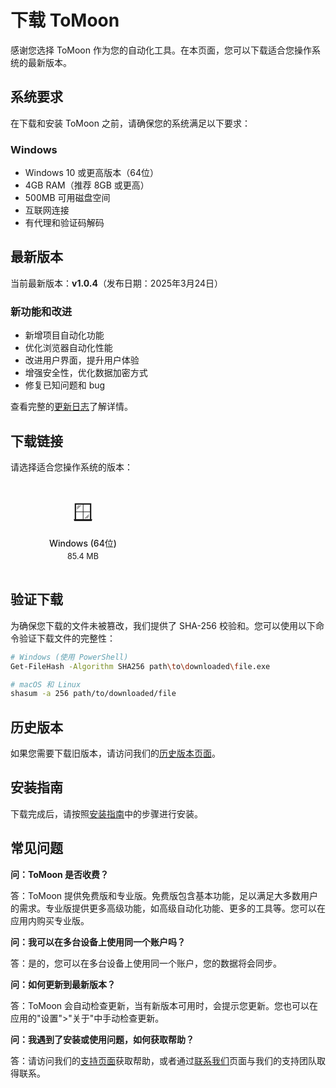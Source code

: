 # 下载 ToMoon

感谢您选择 ToMoon 作为您的自动化工具。在本页面，您可以下载适合您操作系统的最新版本。

## 系统要求

在下载和安装 ToMoon 之前，请确保您的系统满足以下要求：

### Windows
- Windows 10 或更高版本（64位）
- 4GB RAM（推荐 8GB 或更高）
- 500MB 可用磁盘空间
- 互联网连接
- 有代理和验证码解码

<!-- ### macOS
- macOS 10.13 (High Sierra) 或更高版本
- 4GB RAM（推荐 8GB 或更高）
- 500MB 可用磁盘空间
- 互联网连接

### Linux
- Ubuntu 18.04 LTS 或更高版本，或其他主流 Linux 发行版
- 4GB RAM（推荐 8GB 或更高）
- 500MB 可用磁盘空间
- 互联网连接 -->

## 最新版本

当前最新版本：**v1.0.4**（发布日期：2025年3月24日）

### 新功能和改进
- 新增项目自动化功能
- 优化浏览器自动化性能
- 改进用户界面，提升用户体验
- 增强安全性，优化数据加密方式
- 修复已知问题和 bug

查看完整的[更新日志](/changelog)了解详情。

## 下载链接

请选择适合您操作系统的版本：

<div class="download-buttons">
  <a href="https://pub-9704f54480054a10a5ff685cf4bf5f1f.r2.dev/ToMoon-win-1.0.4-x64.exe" class="download-button windows">
    <span class="icon">🪟</span>
    <span class="text">Windows (64位)</span>
    <span class="size">85.4 MB</span>
  </a>
  
  <!-- <a href="https://pub-9704f54480054a10a5ff685cf4bf5f1f.r2.dev/ToMoon-mac-1.1.6.dmg" class="download-button macos">
    <span class="icon">🍎</span>
    <span class="text">macOS (Intel)</span>
    <span class="size">79.2 MB</span>
  </a>
  
  <a href="https://pub-9704f54480054a10a5ff685cf4bf5f1f.r2.dev/ToMoon-mac-1.1.6-arm64.dmg" class="download-button macos">
    <span class="icon">🍎</span>
    <span class="text">macOS (Apple Silicon)</span>
    <span class="size">76.8 MB</span>
  </a>
  
  <a href="https://pub-9704f54480054a10a5ff685cf4bf5f1f.r2.dev/ToMoon-linux-1.1.6.AppImage" class="download-button linux">
    <span class="icon">🐧</span>
    <span class="text">Linux (AppImage)</span>
    <span class="size">82.1 MB</span>
  </a>
  
  <a href="https://pub-9704f54480054a10a5ff685cf4bf5f1f.r2.dev/tomoon_1.1.6_amd64.deb" class="download-button linux">
    <span class="icon">🐧</span>
    <span class="text">Linux (Debian/Ubuntu)</span>
    <span class="size">81.5 MB</span>
  </a> -->
</div>

## 验证下载

为确保您下载的文件未被篡改，我们提供了 SHA-256 校验和。您可以使用以下命令验证下载文件的完整性：

```bash
# Windows (使用 PowerShell)
Get-FileHash -Algorithm SHA256 path\to\downloaded\file.exe

# macOS 和 Linux
shasum -a 256 path/to/downloaded/file
```

## 历史版本

如果您需要下载旧版本，请访问我们的[历史版本页面](/download/archive)。

## 安装指南

下载完成后，请按照[安装指南](/guide/installation)中的步骤进行安装。

## 常见问题

**问：ToMoon 是否收费？**

答：ToMoon 提供免费版和专业版。免费版包含基本功能，足以满足大多数用户的需求。专业版提供更多高级功能，如高级自动化功能、更多的工具等。您可以在应用内购买专业版。

**问：我可以在多台设备上使用同一个账户吗？**

答：是的，您可以在多台设备上使用同一个账户，您的数据将会同步。

**问：如何更新到最新版本？**

答：ToMoon 会自动检查更新，当有新版本可用时，会提示您更新。您也可以在应用的"设置">"关于"中手动检查更新。

**问：我遇到了安装或使用问题，如何获取帮助？**

答：请访问我们的[支持页面](/support)获取帮助，或者通过[联系我们](/contact)页面与我们的支持团队取得联系。

<style>
.download-buttons {
  display: flex;
  flex-wrap: wrap;
  gap: 16px;
  margin: 24px 0;
}

.download-button {
  display: flex;
  flex-direction: column;
  align-items: center;
  padding: 16px;
  border-radius: 8px;
  background-color: var(--vp-c-bg-soft);
  text-decoration: none;
  color: var(--vp-c-text-1);
  width: calc(33.33% - 16px);
  min-width: 200px;
  transition: all 0.3s ease;
}

.download-button:hover {
  background-color: var(--vp-c-brand-soft);
  transform: translateY(-2px);
}

.download-button .icon {
  font-size: 32px;
  margin-bottom: 8px;
}

.download-button .text {
  font-weight: 500;
  margin-bottom: 4px;
}

.download-button .size {
  font-size: 0.9em;
  color: var(--vp-c-text-2);
}

@media (max-width: 768px) {
  .download-button {
    width: 100%;
  }
}
</style> 